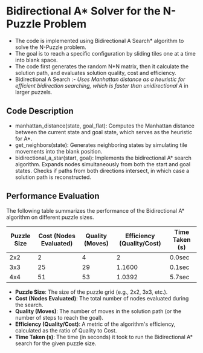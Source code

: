 # Bidirectional A* Solver for the N-Puzzle Problem

- The code is implemented using Bidirectional A Search* algorithm to solve the N-Puzzle problem.
- The goal is to reach a specific configuration by sliding tiles one at a time into blank space.
- The code first generates the random N*N matrix, then it calculate the solution path, and evaluates solution quality, cost and efficiency.
- Bidirectional A Search *:- Uses Manhattan distance as a heuristic for efficient bidirection searching, which is faster than unidirectional A* in larger puzzels.

## Code Description
- manhattan_distance(state, goal_flat): Computes the Manhattan distance between the current state and goal state, which serves as the heuristic for A*.
- get_neighbors(state): Generates neighboring states by simulating tile movements into the blank position.
- bidirectional_a_star(start, goal): Implements the bidirectional A* search algorithm.
    Expands nodes simultaneously from both the start and goal states.
    Checks if paths from both directions intersect, in which case a solution path is reconstructed.

## Performance Evaluation

The following table summarizes the performance of the Bidirectional A* algorithm on different puzzle sizes.

| Puzzle Size | Cost (Nodes Evaluated) | Quality (Moves) | Efficiency (Quality/Cost) | Time Taken (s) |
|-------------|------------------------|-----------------|---------------------------|----------------|
| 2x2         | 2             | 4   | 2          | 0.0sec     |
| 3x3         | 25             | 29   | 1.1600          | 0.1sec     |
| 4x4         | 51             | 53   | 1.0392          | 5.7sec     |


- **Puzzle Size**: The size of the puzzle grid (e.g., 2x2, 3x3, etc.).
- **Cost (Nodes Evaluated)**: The total number of nodes evaluated during the search.
- **Quality (Moves)**: The number of moves in the solution path (or the number of steps to reach the goal).
- **Efficiency (Quality/Cost)**: A metric of the algorithm's efficiency, calculated as the ratio of Quality to Cost.
- **Time Taken (s)**: The time (in seconds) it took to run the Bidirectional A* search for the given puzzle size.

